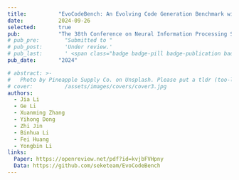 ```yaml
---
title:          "EvoCodeBench: An Evolving Code Generation Benchmark with Domain-Specific Evaluations"
date:           2024-09-26
selected:       true
pub:            "The 38th Conference on Neural Information Processing Systems (NeurIPS 2024 D&B Track)"
# pub_pre:        "Submitted to "
# pub_post:       'Under review.'
# pub_last:       ' <span class="badge badge-pill badge-publication badge-success">CCF-A</span>'
pub_date:       "2024"

# abstract: >-
#   Photo by Pineapple Supply Co. on Unsplash. Please put a tldr (too-long-didnt-read, 1~2 sentences) of your publication here. It is not recommended to put the actual abstract here because it is usually too long to fit in. $\LaTeX$ is supported. $a=b+c$.
# cover:          /assets/images/covers/cover3.jpg
authors:
  - Jia Li
  - Ge Li
  - Xuanming Zhang
  - Yihong Dong
  - Zhi Jin
  - Binhua Li
  - Fei Huang
  - Yongbin Li
links:
  Paper: https://openreview.net/pdf?id=kvjbFVHpny
  Data: https://github.com/seketeam/EvoCodeBench
---
```

